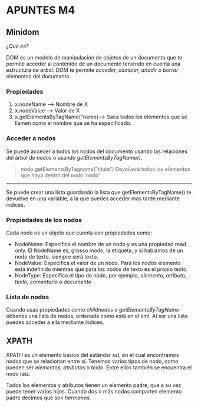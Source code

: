 # APUNTES M4 #

## Minidom ##
_¿Qué es?_

DOM es un modelo de manipulación de objetos de un documento que te permite acceder al contenido de un documento teniendo en cuenta una estructura de _arbol_. DOM te permite *acceder, cambiar, añadir o borrar* elementos del documento.

### Propiedades
1. x.nodeName --> Nombre de X
2. x.nodeValue --> Valor de X
3. x.getElementsByTagName("name)--> Saca todos los elementos que se llamen como el nombre que se ha especificado. 

### Acceder a nodos
Se puede acceder a todos los nodos del documento usando las relaciones del árbol de nodos o usando *getElementsByTagName()*.

>nodo.getElementsByTagname("titulo") 
> Devolverá todos los elementos <titulo> que haya dentro del nodo 'nodo'
---
 Se puede crear una lista guardando la lista que getElementsByTagName() te devuelve en una variable, a la que puedes acceder mas tarde mediante índices.

### Propiedades de los nodos

Cada nodo es un objeto que cuenta con propiedades como:
* NodeName: Especifica el nombre de un nodo y es una propiedad read only. El NodeName es, grosso modo, la etiqueta, y si hablamos de un nodo de texto, siempre será texto. 
* NodeValue: Especifica el valor de un nodo. Para los nodos elemento está indefinido mientras que para los nodos de texto es el propio texto.
* NodeType: Especifica el tipo de nodo, por ejemplo, _elemento, atributo, texto, comentario o documento_

### Lista de nodos
Cuando usas propiedades como *childnodes* o *getElementsByTagName* obtienes una lista de nodos, ordenada como está en el xml. Al ser una lista puedes acceder a ella mediante índices.  

## XPATH
XPATH es un elemento básico del estándar xsl, en el cual encontramos nodos que se relacionan entre sí. Tenemos varios tipos de nodo, como pueden ser *elementos*, *atributos* o *texto*. Entre ellos también se encuentra el nodo raiz. 

Todos los elementos y atributos tienen un elemento padre, que  a su vez puede tener varios hijos. Cuando dos o más nodos comparten elemento padre decimos que son _hermanos_.

##
